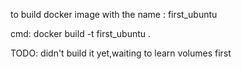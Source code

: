 to build docker image with the name : first_ubuntu

cmd: docker build -t first_ubuntu .

TODO: didn't build it yet,waiting to learn volumes first